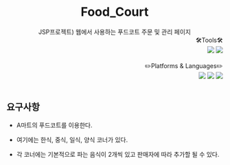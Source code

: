 <div align="center"><h1>Food_Court</h1>
JSP프로젝트) 웹에서 사용하는 푸드코트 주문 및 관리 페이지 </div>


<div align="right">🛠️Tools🛠️</div>
<div align="right">
	<img src="https://img.shields.io/badge/MariaDB-6D4C41?style=flat&logo=MariaDB&logoColor=white" />
	<img src="https://img.shields.io/badge/IntelliJ-1976D2?style=flat&logo=IntelliJ IDEA&logoColor=white" />
</div>

<br />

<div align="right">✏️Platforms & Languages✏️</div>
<div align="right">
	<img src="https://img.shields.io/badge/Java-007396?style=flat&logo=Java&logoColor=white" />
	<img src="https://img.shields.io/badge/Thymeleaf-33691E?style=flat&logo=Thymeleaf&logoColor=white" />
	<img src="https://img.shields.io/badge/CSS3-1572B6?style=flat&logo=CSS3&logoColor=white" />
</div>

<br />

## 요구사항
* A마트의 푸드코트를 이용한다.

* 여기에는 한식, 중식, 일식, 양식 코너가 있다.

* 각 코너에는 기본적으로 파는 음식이 2개씩 있고 판매자에 따라 추가할 될 수 있다.


